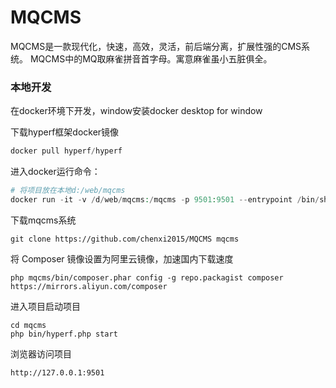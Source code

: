 # MQCMS
MQCMS是一款现代化，快速，高效，灵活，前后端分离，扩展性强的CMS系统。
MQCMS中的MQ取麻雀拼音首字母。寓意麻雀虽小五脏俱全。

### 本地开发
在docker环境下开发，window安装docker desktop for window

下载hyperf框架docker镜像
```javascript
docker pull hyperf/hyperf
```

进入docker运行命令：
```php
# 将项目放在本地d:/web/mqcms
docker run -it -v /d/web/mqcms:/mqcms -p 9501:9501 --entrypoint /bin/sh hyperf/hyperf
```

下载mqcms系统
```shell script
git clone https://github.com/chenxi2015/MQCMS mqcms
```

将 Composer 镜像设置为阿里云镜像，加速国内下载速度
```shell script
php mqcms/bin/composer.phar config -g repo.packagist composer https://mirrors.aliyun.com/composer

```
进入项目启动项目
```shell script
cd mqcms
php bin/hyperf.php start
```

浏览器访问项目
```shell script
http://127.0.0.1:9501
```